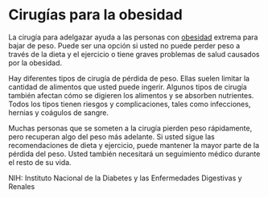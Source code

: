 Cirugías para la obesidad
=========================


La cirugía para adelgazar ayuda a las personas con [obesidad](https://medlineplus.gov/spanish/obesity.html) extrema para bajar de peso. Puede ser una opción si usted no puede perder peso a través de la dieta y el ejercicio o tiene graves problemas de salud causados por la obesidad.


Hay diferentes tipos de cirugía de pérdida de peso. Ellas suelen limitar la cantidad de alimentos que usted puede ingerir. Algunos tipos de cirugía también afectan cómo se digieren los alimentos y se absorben nutrientes. Todos los tipos tienen riesgos y complicaciones, tales como infecciones, hernias y coágulos de sangre.


Muchas personas que se someten a la cirugía pierden peso rápidamente, pero recuperan algo del peso más adelante. Si usted sigue las recomendaciones de dieta y ejercicio, puede mantener la mayor parte de la pérdida del peso. Usted también necesitará un seguimiento médico durante el resto de su vida.


NIH: Instituto Nacional de la Diabetes y las Enfermedades Digestivas y Renales

